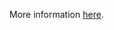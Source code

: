 More information [here](https://docs.prismacloud.io/en/enterprise-edition/policy-reference/aws-policies/aws-general-policies/ensure-that-s3-bucket-has-lock-configuration-enabled-by-default).
